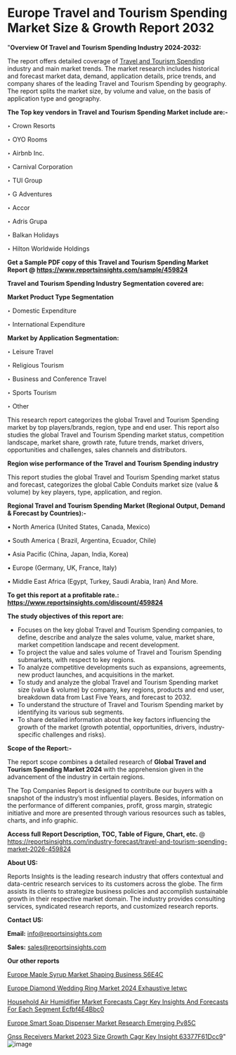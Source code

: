 # Europe Travel and Tourism Spending Market Size & Growth Report 2032

"<strong>Overview Of Travel and Tourism Spending Industry 2024-2032:</strong>

The report offers detailed coverage of <a href=https://www.reportsinsights.com/sample/459824>Travel and Tourism Spending</a> industry and main market trends. The market research includes historical and forecast market data, demand, application details, price trends, and company shares of the leading Travel and Tourism Spending by geography. The report splits the market size, by volume and value, on the basis of application type and geography.

<strong>The Top key vendors in Travel and Tourism Spending Market include are:- </strong>

‣ Crown Resorts

‣ OYO Rooms

‣ Airbnb Inc.

‣ Carnival Corporation

‣ TUI Group

‣ G Adventures

‣ Accor

‣ Adris Grupa

‣ Balkan Holidays

‣ Hilton Worldwide Holdings

<strong>Get a Sample PDF copy of this Travel and Tourism Spending Market Report </strong><strong>@ <a href=https://www.reportsinsights.com/sample/459824 style=color:#0000ff;>https://www.reportsinsights.com/sample/459824</a> </strong>

<strong>Travel and Tourism Spending Industry Segmentation covered are:</strong>

<strong>Market Product Type Segmentation</strong>

‣ Domestic Expenditure

‣ International Expenditure

<strong>Market by Application Segmentation:</strong>

‣ Leisure Travel

‣ Religious Tourism

‣ Business and Conference Travel

‣ Sports Tourism

‣ Other

This research report categorizes the global Travel and Tourism Spending market by top players/brands, region, type and end user. This report also studies the global Travel and Tourism Spending market status, competition landscape, market share, growth rate, future trends, market drivers, opportunities and challenges, sales channels and distributors.

<strong>Region wise performance of the Travel and Tourism Spending industry</strong><strong> </strong>

This report studies the global Travel and Tourism Spending market status and forecast, categorizes the global Cable Conduits market size (value &amp; volume) by key players, type, application, and region. 

<strong>Regional Travel and Tourism Spending Market (Regional Output, Demand &amp; Forecast by Countries):-</strong>

• North America (United States, Canada, Mexico)

• South America ( Brazil, Argentina, Ecuador, Chile)

• Asia Pacific (China, Japan, India, Korea)

• Europe (Germany, UK, France, Italy)

• Middle East Africa (Egypt, Turkey, Saudi Arabia, Iran) And More.

<strong>To get this report at a profitable rate.: <a href=https://www.reportsinsights.com/discount/459824 style=color:#0000ff;>https://www.reportsinsights.com/discount/459824</a></strong>

<strong>The study objectives of this report are:</strong>
<ul>
  <li>Focuses on the key global Travel and Tourism Spending companies, to define, describe and analyze the sales volume, value, market share, market competition landscape and recent development.</li>
  <li>To project the value and sales volume of Travel and Tourism Spending submarkets, with respect to key regions.</li>
  <li>To analyze competitive developments such as expansions, agreements, new product launches, and acquisitions in the market.</li>
  <li>To study and analyze the global Travel and Tourism Spending market size (value &amp; volume) by company, key regions, products and end user, breakdown data from Last Five Years, and forecast to 2032.</li>
  <li>To understand the structure of Travel and Tourism Spending market by identifying its various sub segments.</li>
  <li>To share detailed information about the key factors influencing the growth of the market (growth potential, opportunities, drivers, industry-specific challenges and risks).</li>
</ul>
<strong>Scope of the Report:-</strong><strong> </strong>

The report scope combines a detailed research of <strong>Global Travel and Tourism Spending Market 2024 </strong>with the apprehension given in the advancement of the industry in certain regions.

The Top Companies Report is designed to contribute our buyers with a snapshot of the industry’s most influential players. Besides, information on the performance of different companies, profit, gross margin, strategic initiative and more are presented through various resources such as tables, charts, and info graphic.

<strong>Access full Report Description, TOC, Table of Figure, Chart, etc. </strong>@   <a href=https://reportsinsights.com/industry-forecast/travel-and-tourism-spending-market-2026-459824 style=color:#0000ff;>https://reportsinsights.com/industry-forecast/travel-and-tourism-spending-market-2026-459824</a>

<strong>About US:</strong>

Reports Insights is the leading research industry that offers contextual and data-centric research services to its customers across the globe. The firm assists its clients to strategize business policies and accomplish sustainable growth in their respective market domain. The industry provides consulting services, syndicated research reports, and customized research reports.

<strong>Contact US:</strong>

<p class=""""><b>Email:</b> <a href=mailto:info@reportsinsights.com>info@reportsinsights.com</a></p>
<p class=""""><b>Sales:</b> <a href=mailto:sales@reportsinsights.com>sales@reportsinsights.com</a></p>

<strong>Our other reports</strong>

<a href=https://www.linkedin.com/pulse/europe-maple-syrup-market-shaping-business-s6e4c/>Europe Maple Syrup Market Shaping Business S6E4C</a>

<a href=https://www.linkedin.com/pulse/europe-diamond-wedding-ring-market-2024-exhaustive-ietwc/>Europe Diamond Wedding Ring Market 2024 Exhaustive Ietwc</a>

<a href=https://medium.com/@gd336335/household-air-humidifier-market-forecasts-cagr-key-insights-and-forecasts-for-each-segment-ecfbf4e4bbc0>Household Air Humidifier Market Forecasts Cagr Key Insights And Forecasts For Each Segment Ecfbf4E4Bbc0</a>

<a href=https://www.linkedin.com/pulse/europe-smart-soap-dispenser-market-research-emerging-pv85c/>Europe Smart Soap Dispenser Market Research Emerging Pv85C</a>

<a href=https://medium.com/@sakshideshmukh994/gnss-receivers-market-2023-size-growth-cagr-key-insight-63377f61dcc9>Gnss Receivers Market 2023 Size Growth Cagr Key Insight 63377F61Dcc9</a>"
![image](https://github.com/aakesh123242/RIMarket/assets/158431203/24fd593c-31cb-4c86-aab7-d8bb61bcf8cd)

